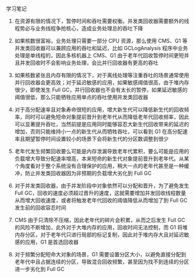 学习笔记

1. 在资源有限的情况下，暂停时间和吞吐需要权衡。并发类回收器需要额外的线程势必与业务线程争抢核心，造成业务处理总的吞吐下降

2. 如果核数很富裕，业务处理只需要一部分 CPU 资源，那么使用 CMS、G1 等并发类回收器可以兼顾应用的吞吐和延迟，比如 GCLogAnalysis 程序中业务处理是单线程的，因此多核机器上 CMS、G1 由于老年代回收暂停时间更短并且并发回收时不会影响业务处理，会比并行回收器有更高的吞吐

3. 如果核数紧张且内存有限的情况下，对于离线处理等注重吞吐的场景通常使用并行回收器会更高效；对于延迟敏感的应用，如果敏感阈值很高，由于堆内存很少，即使发生 Full GC，并行回收器也不会有太长的暂停，如果延迟敏感的阈值很低，那么只能牺牲应用单点的吞吐使用并发类回收器

4. 对于高分配速率且对象寿命很短的应用，增大新生代可以降低新生代的回收频率，同时可以避免短命对象提前晋升到老年代从而降低老年代回收频率，因此可以显著提升吞吐，当然前提是应用同时能够容忍大新生代回收带来的延迟的增加，否则只能维持小一点的新生代从而牺牲吞吐，可以看到 G1 在高分配速率且期望暂停时间设置较小的场景下会将新生代的分区数调整到很少

5. 老年代发生频繁回收要么可能是内存泄漏导致老年代累积，要么可能是应用的负载增大导致分配速率增高，本来短命的新生代对象提前晋升到老年代。从某个角度看对于整个系统没有合理保护的应用，稍大一点的老年代甚至是一种缓冲，防止并发类回收器因为非预期的负载增大劣化到 Full GC

6. 对于并发类回收器，由于并发阶段中对象依然可以分配和晋升，为了避免发生 Full GC，回收的速度必须超过晋升的速度，这就需要增加并发回收线程数量从而增大回收速度，或者将触发老年代回收的阈值降低从而增加了到 Full GC 发生前的回收容忍时间

7. CMS 由于只清除不压缩，因此老年代的碎片会积累，从而之后发生 Full GC 的风险不断增加，此外对于大堆内存的应用，回收时间无法控制，而 G1 将堆内存分区，对于老年代只进行局部的标记复制，因此对于堆内存大且对延迟敏感的应用，G1 是首选回收器

8. 对于频繁分配短命大对象的场景，G1 需要设置分区大小，以避免直接分配到老年代中且占据连续的分区，导致混合回收频繁，甚至因为找不到连续的分区进一步劣化到 Full GC
